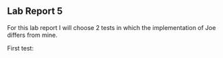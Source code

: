 ## Lab Report 5

For this lab report I will choose 2 tests in which the implementation of Joe differs from mine.

First test:
